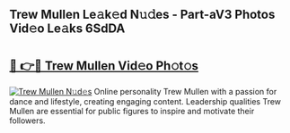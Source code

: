 ## Trew Mullen Le𝚊k𝚎d N𝚞𝚍es - Part-aV3 Photos Vid𝚎o Le𝚊ks 6SdDA

# <h2><a href="http://fbftwc.evod.top/?m=Trew+Mullen">🔗 👉🔴 Trew Mullen Vid𝚎o Ph𝚘t𝚘s</a></h2>

[![Trew Mullen N𝚞d𝚎s](https://i.imgur.com/8V9OHl7.gif)](http://fbftwc.evod.top/?m=Trew+Mullen)
Online personality Trew Mullen with a passion for dance and lifestyle, creating engaging content. Leadership qualities Trew Mullen are essential for public figures to inspire and motivate their followers. 
